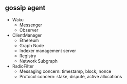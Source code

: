 ## gossip agent
- Waku
  - Messenger
  - Observer
- ClientManager
  - Ethereum
  - Graph Node
  - Indexer management server
  - Registry
  - Network Subgraph
- RadioFilter
  - Messaging concern: timestamp, block, nonce
  - Protocol concern: stake, dispute, active allocations

